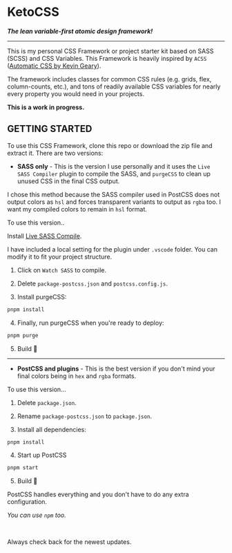 # KetoCSS

**_The lean variable-first atomic design framework!_**

---

This is my personal CSS Framework or project starter kit based on SASS (SCSS) and CSS Variables. This Framework is heavily inspired by `ACSS` ([Automatic CSS by Kevin Geary](https://automaticcss.com/)).

The framework includes classes for common CSS rules (e.g. grids, flex, column-counts, etc.), and tons of readily available CSS variables for nearly every property you would need in your projects.

**This is a work in progress.**

## GETTING STARTED

To use this CSS Framework, clone this repo or download the zip file and extract it. There are two versions:

- **SASS only** - This is the version I use personally and it uses the `Live SASS Compiler` plugin to compile the SASS, and `purgeCSS` to clean up unused CSS in the final CSS output.

I chose this method because the SASS compiler used in PostCSS does not output colors as `hsl` and forces transparent variants to output as `rgba` too. I want my compiled colors to remain in `hsl` format.

To use this version..

Install [Live SASS Compile](https://marketplace.visualstudio.com/items?itemName=glenn2223.live-sass&ssr=false).

I have included a local setting for the plugin under `.vscode` folder. You can modify it to fit your project structure.

1. Click on `Watch SASS` to compile.

2. Delete `package-postcss.json` and `postcss.config.js`.

3. Install purgeCSS:

```bash
pnpm install
```

4. Finally, run purgeCSS when you're ready to deploy:

```bash
pnpm purge
```

5. Build 🥂

---

- **PostCSS and plugins** - This is the best version if you don't mind your final colors being in `hex` and `rgba` formats.

To use this version...

1. Delete `package.json`.

2. Rename `package-postcss.json` to `package.json`.

3. Install all dependencies:

```bash
pnpm install
```

4. Start up PostCSS

```bash
pnpm start
```

5. Build 🎉

PostCSS handles everything and you don't have to do any extra configuration.

_You can use `npm` too._

<br>

Always check back for the newest updates.
